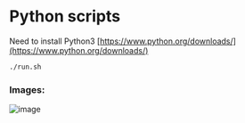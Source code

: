# Python scripts

Need to install Python3 [https://www.python.org/downloads/](https://www.python.org/downloads/)

```bash
./run.sh
```

### Images:
![image](https://github.com/user-attachments/assets/603e63a8-6939-4c51-8824-957a5c2acdeb)

